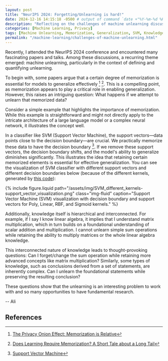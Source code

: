 ```yaml
---
layout: post
title: "NeurIPS 2024: Forgetting/Unlearning is hard!"
date: 2024-12-16 14:15:18 -0500 # output of command `date +"%Y-%m-%d %H:%M:%S %z"`
description: "Reflecting on the challenges of machine unlearning discussed at NeurIPS 2024 and the intricate relationship between memorization and generalization in AI."
categories: [Machine Learning, Privacy]
tags: [Machine Unlearning, Memorization, Generalization, SVM, Knowledge Hierarchy]
permalink: "/machine-learning/challenges-of-machine-unlearning.html"
---
```


Recently, I attended the NeurIPS 2024 conference and encountered many fascinating papers and talks. Among these discussions, a recurring theme emerged: machine unlearning, particularly in the context of defining and quantifying unlearning.

To begin with, some papers argue that a certain degree of memorization is essential for models to generalize effectively [^onionMem] [^tale]. This is a compelling point, as memorization appears to play a critical role in enabling generalization. However, this raises an intriguing question: What happens if we attempt to unlearn that memorized data?

Consider a simple example that highlights the importance of memorization. While this example is straightforward and might not directly apply to the intricate architecture of a large language model or a complex neural network, it illustrates the concept well.

In a classifier like SVM (Support Vector Machine), the support vectors—data points close to the decision boundary—are crucial. We practically memorize these data to have the decision boundary [^svm]. If we remove these support vectors, the decision boundary shifts, and the model's ability to generalize diminishes significantly. This illustrates the idea that retaining certain memorized elements is essential for effective generalization. You can see the visualization of SVM classifier with different support vectors and different decision boundaries below (because of the different kernels, generated by [this code](/assets/code/svm_visualization.py)):


<div class="row">
    <div class="col-12 col-md-6 mx-auto d-block">
        {% include figure.liquid path="/assets/img/SVM_different_kernels-support_vector_visualization.png" class="img-fluid" caption="Support Vector Machine (SVM) visualization with decision boundary and support vectors for Poly, Linear, RBF, and Sigmoid kernels." %}
    </div>
</div>


Additionally, knowledge itself is hierarchical and interconnected. For example, if I say I know linear algebra, it implies that I understand matrix multiplication, which in turn builds on a foundational understanding of scalar addition and multiplication. I cannot unlearn simple sum operations while retaining the ability to multiply matrices or the whole linear algebra knowledge.

This interconnected nature of knowledge leads to thought-provoking questions: Can I forget/change the sum operation while retaining more advanced concepts like matrix multiplication? Similarly, some types of knowledge, such as conclusions derived from a set of statements, are inherently complex. Can I unlearn the foundational statements while preserving the resulting conclusion?

These questions show that the unlearning is an interesting problem to work with and so many opportunities to have fundamental research.

-- Ali

## References

[^onionMem]: [The Privacy Onion Effect: Memorization is Relative](https://proceedings.neurips.cc/paper_files/paper/2022/file/564b5f8289ba846ebc498417e834c253-Paper-Conference.pdf)

[^tale]: [Does Learning Require Memorization? A Short Tale about a Long Tail](https://arxiv.org/abs/1906.05271)

[^svm]: [Support Vector Machine](https://en.wikipedia.org/wiki/Support_vector_machine)